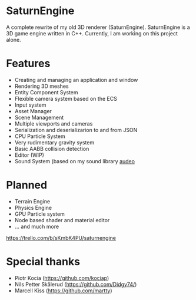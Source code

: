 # SaturnEngine

A complete rewrite of my old 3D renderer (SaturnEngine). SaturnEngine is a 3D game engine written in C++. 
Currently, I am working on this project alone.

# Features

- Creating and managing an application and window
- Rendering 3D meshes
- Entity Component System
- Flexible camera system based on the ECS
- Input system
- Asset Manager
- Scene Management
- Multiple viewports and cameras
- Serialization and deserializarion to and from JSON
- CPU Particle System
- Very rudimentary gravity system
- Basic AABB collision detection
- Editor (WIP)
- Sound System (based on my sound library [audeo](https://github.com/NotAPenguin0/audeo)

# Planned 

- Terrain Engine
- Physics Engine
- GPU Particle system
- Node based shader and material editor
- ... and much more

https://trello.com/b/sKmbK4PU/saturnengine

# Special thanks

- Piotr Kocia (https://github.com/kociap)
- Nils Petter Skålerud (https://github.com/Didgy74/)
- Marcell Kiss (https://github.com/martty)
